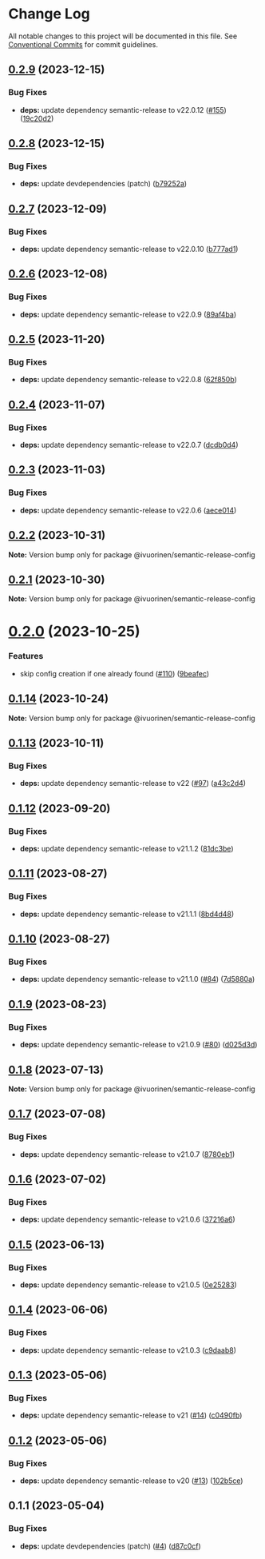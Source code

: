 # Change Log

All notable changes to this project will be documented in this file. See [Conventional Commits](https://conventionalcommits.org) for commit guidelines.

## [0.2.9](https://github.com/ivuorinen/base-configs/compare/@ivuorinen/semantic-release-config@0.2.8...@ivuorinen/semantic-release-config@0.2.9) (2023-12-15)

### Bug Fixes

- **deps:** update dependency semantic-release to v22.0.12 ([#155](https://github.com/ivuorinen/base-configs/issues/155)) ([19c20d2](https://github.com/ivuorinen/base-configs/commit/19c20d277f777a6d562f423bc8d72b090ea85555))

## [0.2.8](https://github.com/ivuorinen/base-configs/compare/@ivuorinen/semantic-release-config@0.2.7...@ivuorinen/semantic-release-config@0.2.8) (2023-12-15)

### Bug Fixes

- **deps:** update devdependencies (patch) ([b79252a](https://github.com/ivuorinen/base-configs/commit/b79252a163ae15462984c84fd7950fc74da902b6))

## [0.2.7](https://github.com/ivuorinen/base-configs/compare/@ivuorinen/semantic-release-config@0.2.6...@ivuorinen/semantic-release-config@0.2.7) (2023-12-09)

### Bug Fixes

- **deps:** update dependency semantic-release to v22.0.10 ([b777ad1](https://github.com/ivuorinen/base-configs/commit/b777ad19263c6f1ac823a8e9a1d3cac7231d17da))

## [0.2.6](https://github.com/ivuorinen/base-configs/compare/@ivuorinen/semantic-release-config@0.2.5...@ivuorinen/semantic-release-config@0.2.6) (2023-12-08)

### Bug Fixes

- **deps:** update dependency semantic-release to v22.0.9 ([89af4ba](https://github.com/ivuorinen/base-configs/commit/89af4ba91c1143b4111ceaa74e0c62ecba01bf95))

## [0.2.5](https://github.com/ivuorinen/base-configs/compare/@ivuorinen/semantic-release-config@0.2.4...@ivuorinen/semantic-release-config@0.2.5) (2023-11-20)

### Bug Fixes

- **deps:** update dependency semantic-release to v22.0.8 ([62f850b](https://github.com/ivuorinen/base-configs/commit/62f850b611cf92de670453e9019a9909dff02e07))

## [0.2.4](https://github.com/ivuorinen/base-configs/compare/@ivuorinen/semantic-release-config@0.2.3...@ivuorinen/semantic-release-config@0.2.4) (2023-11-07)

### Bug Fixes

- **deps:** update dependency semantic-release to v22.0.7 ([dcdb0d4](https://github.com/ivuorinen/base-configs/commit/dcdb0d4ef8499b6e6700b70ba54fde77044dc452))

## [0.2.3](https://github.com/ivuorinen/base-configs/compare/@ivuorinen/semantic-release-config@0.2.2...@ivuorinen/semantic-release-config@0.2.3) (2023-11-03)

### Bug Fixes

- **deps:** update dependency semantic-release to v22.0.6 ([aece014](https://github.com/ivuorinen/base-configs/commit/aece0141735c20a7fc4f2be578a99d020bcfd504))

## [0.2.2](https://github.com/ivuorinen/base-configs/compare/@ivuorinen/semantic-release-config@0.2.1...@ivuorinen/semantic-release-config@0.2.2) (2023-10-31)

**Note:** Version bump only for package @ivuorinen/semantic-release-config

## [0.2.1](https://github.com/ivuorinen/base-configs/compare/@ivuorinen/semantic-release-config@0.2.0...@ivuorinen/semantic-release-config@0.2.1) (2023-10-30)

**Note:** Version bump only for package @ivuorinen/semantic-release-config

# [0.2.0](https://github.com/ivuorinen/base-configs/compare/@ivuorinen/semantic-release-config@0.1.14...@ivuorinen/semantic-release-config@0.2.0) (2023-10-25)

### Features

- skip config creation if one already found ([#110](https://github.com/ivuorinen/base-configs/issues/110)) ([9beafec](https://github.com/ivuorinen/base-configs/commit/9beafec48681768f06ff24029391176d87169261))

## [0.1.14](https://github.com/ivuorinen/base-configs/compare/@ivuorinen/semantic-release-config@0.1.13...@ivuorinen/semantic-release-config@0.1.14) (2023-10-24)

**Note:** Version bump only for package @ivuorinen/semantic-release-config

## [0.1.13](https://github.com/ivuorinen/base-configs/compare/@ivuorinen/semantic-release-config@0.1.12...@ivuorinen/semantic-release-config@0.1.13) (2023-10-11)

### Bug Fixes

- **deps:** update dependency semantic-release to v22 ([#97](https://github.com/ivuorinen/base-configs/issues/97)) ([a43c2d4](https://github.com/ivuorinen/base-configs/commit/a43c2d4b1c0e1ed792811c510594bfecb0176821))

## [0.1.12](https://github.com/ivuorinen/base-configs/compare/@ivuorinen/semantic-release-config@0.1.11...@ivuorinen/semantic-release-config@0.1.12) (2023-09-20)

### Bug Fixes

- **deps:** update dependency semantic-release to v21.1.2 ([81dc3be](https://github.com/ivuorinen/base-configs/commit/81dc3bed603adfc2ff6a390e77641fff026263bc))

## [0.1.11](https://github.com/ivuorinen/base-configs/compare/@ivuorinen/semantic-release-config@0.1.10...@ivuorinen/semantic-release-config@0.1.11) (2023-08-27)

### Bug Fixes

- **deps:** update dependency semantic-release to v21.1.1 ([8bd4d48](https://github.com/ivuorinen/base-configs/commit/8bd4d486b5604c62e5c278903e2de30175dcbc43))

## [0.1.10](https://github.com/ivuorinen/base-configs/compare/@ivuorinen/semantic-release-config@0.1.9...@ivuorinen/semantic-release-config@0.1.10) (2023-08-27)

### Bug Fixes

- **deps:** update dependency semantic-release to v21.1.0 ([#84](https://github.com/ivuorinen/base-configs/issues/84)) ([7d5880a](https://github.com/ivuorinen/base-configs/commit/7d5880afcc5b03adcbdb948d1e985625852d23ab))

## [0.1.9](https://github.com/ivuorinen/base-configs/compare/@ivuorinen/semantic-release-config@0.1.8...@ivuorinen/semantic-release-config@0.1.9) (2023-08-23)

### Bug Fixes

- **deps:** update dependency semantic-release to v21.0.9 ([#80](https://github.com/ivuorinen/base-configs/issues/80)) ([d025d3d](https://github.com/ivuorinen/base-configs/commit/d025d3d67865308c111e4e0ad15343036caa946d))

## [0.1.8](https://github.com/ivuorinen/base-configs/compare/@ivuorinen/semantic-release-config@0.1.7...@ivuorinen/semantic-release-config@0.1.8) (2023-07-13)

**Note:** Version bump only for package @ivuorinen/semantic-release-config

## [0.1.7](https://github.com/ivuorinen/base-configs/compare/@ivuorinen/semantic-release-config@0.1.6...@ivuorinen/semantic-release-config@0.1.7) (2023-07-08)

### Bug Fixes

- **deps:** update dependency semantic-release to v21.0.7 ([8780eb1](https://github.com/ivuorinen/base-configs/commit/8780eb1d24a4916613876182b29c92ea994ac53b))

## [0.1.6](https://github.com/ivuorinen/base-configs/compare/@ivuorinen/semantic-release-config@0.1.5...@ivuorinen/semantic-release-config@0.1.6) (2023-07-02)

### Bug Fixes

- **deps:** update dependency semantic-release to v21.0.6 ([37216a6](https://github.com/ivuorinen/base-configs/commit/37216a6b8c8a68b37c815c36afd3ac66c66c9c3c))

## [0.1.5](https://github.com/ivuorinen/base-configs/compare/@ivuorinen/semantic-release-config@0.1.4...@ivuorinen/semantic-release-config@0.1.5) (2023-06-13)

### Bug Fixes

- **deps:** update dependency semantic-release to v21.0.5 ([0e25283](https://github.com/ivuorinen/base-configs/commit/0e25283572ffaef56e29b909d2bdbc41d10d1695))

## [0.1.4](https://github.com/ivuorinen/base-configs/compare/@ivuorinen/semantic-release-config@0.1.3...@ivuorinen/semantic-release-config@0.1.4) (2023-06-06)

### Bug Fixes

- **deps:** update dependency semantic-release to v21.0.3 ([c9daab8](https://github.com/ivuorinen/base-configs/commit/c9daab8b2006b65c3b4619fc084202e4c8007035))

## [0.1.3](https://github.com/ivuorinen/base-configs/compare/@ivuorinen/semantic-release-config@0.1.2...@ivuorinen/semantic-release-config@0.1.3) (2023-05-06)

### Bug Fixes

- **deps:** update dependency semantic-release to v21 ([#14](https://github.com/ivuorinen/base-configs/issues/14)) ([c0490fb](https://github.com/ivuorinen/base-configs/commit/c0490fb320f7b340a17cdb26066e9e6aaa473adf))

## [0.1.2](https://github.com/ivuorinen/base-configs/compare/@ivuorinen/semantic-release-config@0.1.1...@ivuorinen/semantic-release-config@0.1.2) (2023-05-06)

### Bug Fixes

- **deps:** update dependency semantic-release to v20 ([#13](https://github.com/ivuorinen/base-configs/issues/13)) ([102b5ce](https://github.com/ivuorinen/base-configs/commit/102b5cedde744995754e64e17cccddaf4179e764))

## 0.1.1 (2023-05-04)

### Bug Fixes

- **deps:** update devdependencies (patch) ([#4](https://github.com/ivuorinen/base-configs/issues/4)) ([d87c0cf](https://github.com/ivuorinen/base-configs/commit/d87c0cf5fd2494b0577086e590b72f4ec7bb30ee))
